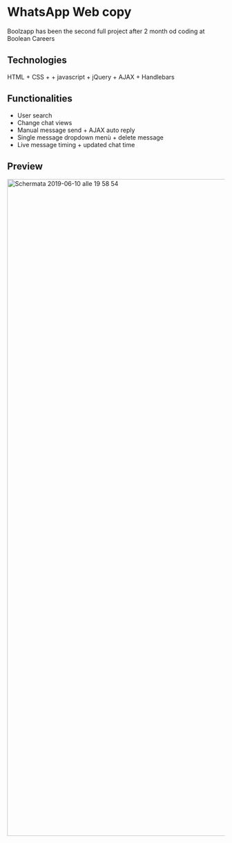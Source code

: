 # WhatsApp Web copy

Boolzapp has been the second full project after 2 month od coding at Boolean Careers

## Technologies

HTML + CSS + + javascript + jQuery + AJAX + Handlebars

## Functionalities

- User search
- Change chat views
- Manual message send + AJAX auto reply
- Single message dropdown menù + delete message
- Live message timing + updated chat time

## Preview
<img width="1521" alt="Schermata 2019-06-10 alle 19 58 54" src="https://user-images.githubusercontent.com/46935430/59215735-45a30400-8bba-11e9-9af8-d15fa248e939.png">


